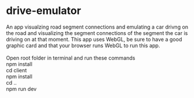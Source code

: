 # drive-emulator

An app visualzing road segment connections and emulating a car drivng on the road and visualizing the segment connections of the 
segment the car is driving on at that moment. This app uses WebGL, be sure to have a good graphic card and that your browser runs WebGL to run this app.</br></br>
Open root folder in terminal and run these commands</br>
npm install </br> cd client </br> npm install  </br>  cd ..  </br>  npm run dev
